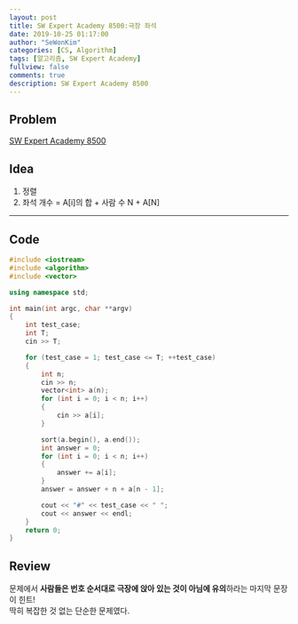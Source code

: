 ```yaml
---
layout: post
title: SW Expert Academy 8500:극장 좌석
date: 2019-10-25 01:17:00
author: "SeWonKim"
categories: [CS, Algorithm]
tags: [알고리즘, SW Expert Academy]
fullview: false
comments: true
description: SW Expert Academy 8500
---
```


## Problem

[SW Expert Academy 8500](https://swexpertacademy.com/main/code/problem/problemDetail.do?contestProbId=AWz5yIfq74QDFARQ&categoryId=AWz5yIfq74QDFARQ&categoryType=CODE)


## Idea

1. 정렬
2. 좌석 개수 = A[i]의 합 + 사람 수 N + A[N]

---

## Code

```cpp
#include <iostream>
#include <algorithm>
#include <vector>

using namespace std;

int main(int argc, char **argv)
{
    int test_case;
    int T;
    cin >> T;

    for (test_case = 1; test_case <= T; ++test_case)
    {
        int n;
        cin >> n;
        vector<int> a(n);
        for (int i = 0; i < n; i++)
        {
            cin >> a[i];
        }

        sort(a.begin(), a.end());
        int answer = 0;
        for (int i = 0; i < n; i++)
        {
            answer += a[i];
        }
        answer = answer + n + a[n - 1];

        cout << "#" << test_case << " ";
        cout << answer << endl;
    }
    return 0;
}
```

## Review

문제에서 **사람들은 번호 순서대로 극장에 앉아 있는 것이 아님에 유의**하라는 마지막 문장이 힌트!    
딱히 복잡한 것 없는 단순한 문제였다.
